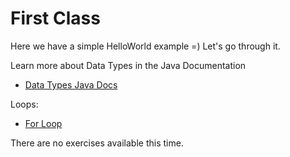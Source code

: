 # First Class

Here we have a simple HelloWorld example =) Let's go through it.

Learn more about Data Types in the Java Documentation
* [Data Types Java Docs](https://docs.oracle.com/javase/tutorial/java/nutsandbolts/datatypes.html)

Loops:
* [For Loop](https://docs.oracle.com/javase/tutorial/java/nutsandbolts/for.html)

There are no exercises available this time.

